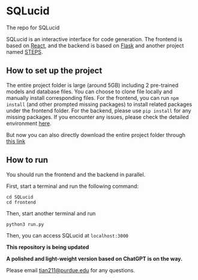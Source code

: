 
# SQLucid
The repo for SQLucid

SQLucid is an interactive interface for code generation. The frontend is based on [React](https://react.dev/), and the backend is based on [Flask](https://flask.palletsprojects.com/en/3.0.x/) and another project named [STEPS](https://github.com/magic-YuanTian/STEPS).

## How to set up the project
The entire project folder is large (around 5GB) including 2 pre-trained models and database files. You can choose to clone file locally and manually install corresponding files.
For the frontend, you can run `npm install` (and other prompted missing packages) to install related packages under the frontend folder.
For the backend, please use `pip install` for any missing packages. If you encounter any issues, please check the detailed environment [here](https://github.com/OhadRubin/SmBop).


But now you can also directly download the entire project folder through [this link](https://purdue0-my.sharepoint.com/:u:/g/personal/tian211_purdue_edu/Ee2FCOD3QHtEiG6mEmZ2CtwBbk8x9hMRZ6d3aU6W3Xii_Q?e=XVWXYO)

## How to run
You should run the frontend and the backend in parallel.

First, start a terminal and run the following command:

```
cd SQLucid
cd frontend
```

Then, start another terminal and run

```
python3 run.py
```

Then, you can access SQLucid at `localhost:3000`




**This repository is being updated**

**A polished and light-weight version based on ChatGPT is on the way.**

Please email tian211@purdue.edu for any questions.


